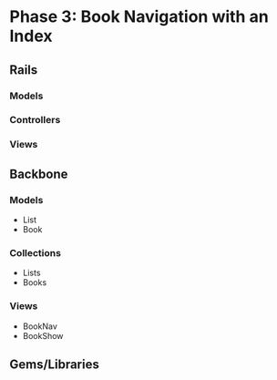 # Phase 3: Book Navigation with an Index

## Rails
### Models

### Controllers

### Views

## Backbone
### Models
* List
* Book
### Collections
* Lists
* Books
### Views
* BookNav
* BookShow
## Gems/Libraries
